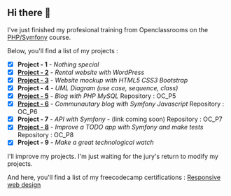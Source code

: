 ## Hi there :wave:
I've just finished my profesional training from Openclassrooms on the [PHP/Symfony](https://openclassrooms.com/fr/paths/59-developpeur-dapplication-php-symfony) course.

Below, you'll find a list of my projects :

 - [x] **Project - 1** - *Nothing special*
 - [x] [**Project - 2**](https://chalets-et-caviar.ahmedbouras.com/) - *Rental website with WordPress*
 - [x] [**Project - 3**](https://lesfilmsdepleinair.ahmedbouras.com/) - *Website mockup with HTML5 CSS3 Bootstrap*
 - [x] **Project - 4** - *UML Diagram (use case, sequence, class)*
 - [x] [**Project - 5**](https://blog-personnel.ahmedbouras.com/) - *Blog with PHP MySQL* Repository : OC_P5
 - [x] [**Project - 6**](https://snowtricks.ahmedbouras.com/) - *Communautary blog with Symfony Javascript* Repository : OC_P6
 - [x] **Project - 7** - *API with Symfony* - (link coming soon) Repository : OC_P7
 - [x] [**Project - 8**](https://todoandco.ahmedbouras.com/) - *Improve a TODO app with Symfony and make tests* Repository : OC_P8
 - [x] **Project - 9** - *Make a great technological watch*

I'll improve my projects. I'm just waiting for the jury's return to modify my projects.

And here, you'll find a list of my freecodecamp certifications :
[Responsive web design](https://freecodecamp.org/certification/ahmedbrs/responsive-web-design)
